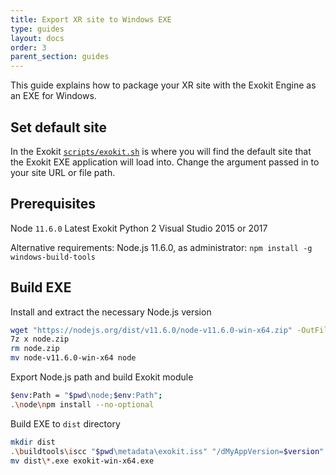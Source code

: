 ```yaml
---
title: Export XR site to Windows EXE
type: guides
layout: docs
order: 3
parent_section: guides
---
```


This guide explains how to package your XR site with the Exokit Engine as an EXE for Windows.

## Set default site
In the Exokit [`scripts/exokit.sh`](https://github.com/exokitxr/exokit/blob/master/scripts/exokit.sh#L17) is where you will find the default site that the Exokit EXE application will load into. Change the argument passed in to your site URL or file path.

## Prerequisites
Node `11.6.0`
Latest Exokit
Python 2
Visual Studio 2015 or 2017

Alternative requirements: Node.js 11.6.0, as administrator: `npm install -g windows-build-tools`

## Build EXE

Install and extract the necessary Node.js version
```sh
wget "https://nodejs.org/dist/v11.6.0/node-v11.6.0-win-x64.zip" -OutFile node.zip
7z x node.zip
rm node.zip
mv node-v11.6.0-win-x64 node
```

Export Node.js path and build Exokit module
```sh
$env:Path = "$pwd\node;$env:Path";
.\node\npm install --no-optional
```

Build EXE to `dist` directory
```sh
mkdir dist
.\buildtools\iscc "$pwd\metadata\exokit.iss" "/dMyAppVersion=$version" /odist /qp
mv dist\*.exe exokit-win-x64.exe
```
